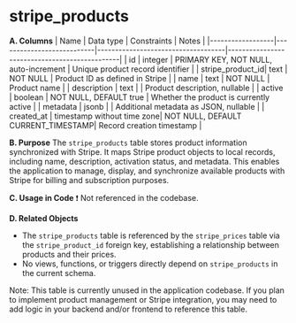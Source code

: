 # stripe_products

**A. Columns**
| Name             | Data type                  | Constraints                        | Notes                                         |
|------------------|---------------------------|------------------------------------|-----------------------------------------------|
| id               | integer                    | PRIMARY KEY, NOT NULL, auto-increment | Unique product record identifier           |
| stripe_product_id| text                       | NOT NULL                           | Product ID as defined in Stripe                |
| name             | text                       | NOT NULL                           | Product name                                  |
| description      | text                       |                                    | Product description, nullable                 |
| active           | boolean                    | NOT NULL, DEFAULT true             | Whether the product is currently active        |
| metadata         | jsonb                      |                                    | Additional metadata as JSON, nullable         |
| created_at       | timestamp without time zone| NOT NULL, DEFAULT CURRENT_TIMESTAMP| Record creation timestamp                     |

**B. Purpose**
The `stripe_products` table stores product information synchronized with Stripe. It maps Stripe product objects to local records, including name, description, activation status, and metadata. This enables the application to manage, display, and synchronize available products with Stripe for billing and subscription purposes.

**C. Usage in Code**
❗ Not referenced in the codebase.

**D. Related Objects**
- The `stripe_products` table is referenced by the `stripe_prices` table via the `stripe_product_id` foreign key, establishing a relationship between products and their prices.
- No views, functions, or triggers directly depend on `stripe_products` in the current schema.

Note:
This table is currently unused in the application codebase. If you plan to implement product management or Stripe integration, you may need to add logic in your backend and/or frontend to reference this table.